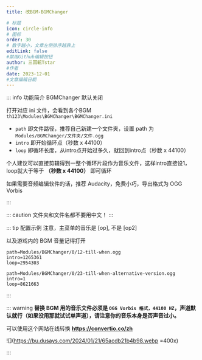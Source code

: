 ```yaml
---
title: 改BGM-BGMChanger

# 标题
icon: circle-info
# 图标
order: 30
# 数字越小，文章左侧排序越靠上
editLink: false
#禁用Github编辑按钮
author: 三回転Tstar
#作者
date: 2023-12-01
#文章编辑日期
---
```



::: info 功能简介
BGMChanger 默认关闭

打开对应 ini 文件，会看到各个BGM `th123\Modules\BGMChanger\BGMChanger.ini`

- `path` 即文件路径，推荐自己新建一个文件夹，设置 path 为 `Modules/BGMChanger/文件夹/文件.ogg`
- `intro` 即开始循环点（秒数 x 44100）
- `loop` 即循环长度，从intro点开始过多久，就回到intro点（秒数 x 44100）
 
个人建议可以直接剪辑得到一整个循环片段作为音乐文件，这样intro直接设1，loop就大于等于 **（秒数 x 44100）** 即可循环

如果需要音频编辑软件的话，推荐 Audacity，免费小巧，导出格式为 OGG Vorbis

:::

::: caution 文件夹和文件名都不要用中文！
:::

::: tip 配置示例
注意，主菜单的音乐是 [op], 不是 [op2]

以及游戏内的 BGM 音量记得打开

```
path=Modules/BGMChanger/0/12-till-when.ogg
intro=1265361
loop=2954303

path=Modules/BGMChanger/0/23-till-when-alternative-version.ogg
intro=1
loop=8621663
```
:::

::: warning
**替换 BGM 用的音乐文件必须是 `OGG Vorbis 格式，44100 HZ`，声道默认就行（如果没用那就试试单声道），请注意你的音乐本身是否声音过小。** 

可以使用这个网站在线转换 **https://convertio.co/zh**

![](https://bu.dusays.com/2024/01/21/65acdb21b4b98.webp =400x)

:::